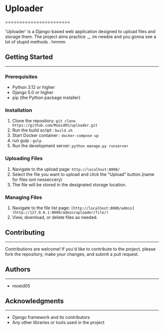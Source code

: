 # Uploader
=======================

'Uploader' is a Django-based web application designed to upload files and storage them. The project aims practice ._. im newbie and you gonna see a lot of stupid methods . hmmm

## Getting Started
-------------------

### Prerequisites

* Python 3.12 or higher
* Django 5.0 or higher
* pip (the Python package installer)

### Installation

1. Clone the repository: `git clone https://github.com/Moeid05/uploader.git`
2. Run the build script : `build.sh`
4. Start Docker container : `docker-compose up`
5. run gulp : `gulp`
4. Run the development server: `python manage.py runserver`

### Uploading Files

1. Navigate to the upload page: `http://localhost:8000/`
2. Select the file you want to upload and click the "Upload" button.(name for files isnt nesseccery)
3. The file will be stored in the designated storage location.

### Managing Files

1. Navigate to the file list page: `[http://localhost:8000/admin](http://127.0.0.1:8000/admin/uploader/file/)`
2. View, download, or delete files as needed.

## Contributing
--------------

Contributions are welcome! If you'd like to contribute to the project, please fork the repository, make your changes, and submit a pull request.

## Authors
---------

*  moeid05

## Acknowledgments
----------------

* Django framework and its contributors
* Any other libraries or tools used in the project
